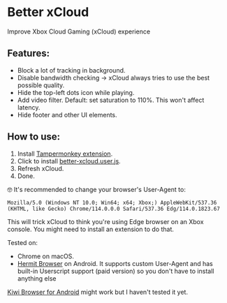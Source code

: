 # Better xCloud
Improve Xbox Cloud Gaming (xCloud) experience

## Features:
- Block a lot of tracking in background.
- Disable bandwidth checking -> xCloud always tries to use the best possible quality.
- Hide the top-left dots icon while playing.
- Add video filter. Default: set saturation to 110%. This won't affect latency.
- Hide footer and other UI elements.

## How to use:
1. Install [Tampermonkey extension](https://www.tampermonkey.net/).
2. Click to install [better-xcloud.user.js](https://github.com/redphx/better-xcloud/raw/main/better-xcloud.user.js).
3. Refresh xCloud.
4. Done.

🤓 It's recommended to change your browser's User-Agent to:
```
Mozilla/5.0 (Windows NT 10.0; Win64; x64; Xbox;) AppleWebKit/537.36 (KHTML, like Gecko) Chrome/114.0.0.0 Safari/537.36 Edg/114.0.1823.67
```
This will trick xCloud to think you're using Edge browser on an Xbox console. You might need to install an extension to do that.  

Tested on:
- Chrome on macOS.
- [Hermit Browser](https://play.google.com/store/apps/details?id=com.chimbori.hermitcrab) on Android. It supports custom User-Agent and has built-in Userscript support (paid version) so you don't have to install anything else

[Kiwi Browser for Android](https://play.google.com/store/apps/details?id=com.kiwibrowser.browser) might work but I haven't tested it yet.
